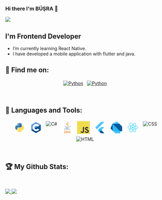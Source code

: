 ### Hi there I'm BÜŞRA 👋

![](https://visitor-badge.laobi.icu/badge?page_id=busraustunel.busraustunel) 



##  I'm Frontend Developer

- I’m currently learning React Native.
- I have developed a mobile application with flutter and java.


## :email: Find me on:

<!--
[<img align="left" alt="busraustunel" width="40px" src="https://raw.githubusercontent.com/iconic/open-iconic/master/svg/globe.svg" />][website]
[<img align="left" alt="busraustunel | LinkedIn" width="40px" src="https://cdn.jsdelivr.net/npm/simple-icons@v3/icons/linkedin.svg" />][linkedin]
[<img align="left" alt="busraustunel | Mail" width="40px" src="https://cdn.jsdelivr.net/npm/simple-icons@v3/icons/gmail.svg" />][mail]
-->

<p align="center">
 <a href="https://www.linkedin.com/in/busraustunel" target="_blank" rel="noopener noreferrer"> <img src="https://cdn-icons-png.flaticon.com/512/174/174857.png" alt="Python" height="40" style="vertical-align:top; margin:4px"></a>
 <a href="mailto:bussraustunel@gmail.com"> <img src="https://cdn-icons-png.flaticon.com/512/726/726623.png" alt="Python" height="40" style="vertical-align:top; margin:4px"></a> 
</p>

<br />


## 🧰 Languages and Tools:
<p align="center">
<img src="https://raw.githubusercontent.com/github/explore/80688e429a7d4ef2fca1e82350fe8e3517d3494d/topics/python/python.png" alt="Python" height="40" style="vertical-align:top; margin:4px">
<img src="https://raw.githubusercontent.com/github/explore/80688e429a7d4ef2fca1e82350fe8e3517d3494d/topics/c/c.png" alt="C" height="40" style="vertical-align:top; margin:4px">
<img src="https://github.com/abrahamcalf/programming-languages-logos/blob/master/src/csharp/csharp.png" alt="C#" height="40" style="vertical-align:top; margin:4px">
<img src="https://raw.githubusercontent.com/github/explore/80688e429a7d4ef2fca1e82350fe8e3517d3494d/topics/java/java.png" alt="Java" height="40" style="vertical-align:top; margin:4px">
 <img src="https://raw.githubusercontent.com/github/explore/80688e429a7d4ef2fca1e82350fe8e3517d3494d/topics/javascript/javascript.png" alt="Javascript" height="40" style="vertical-align:top; margin:4px">
<img src="https://raw.githubusercontent.com/github/explore/80688e429a7d4ef2fca1e82350fe8e3517d3494d/topics/flutter/flutter.png" alt="Flutter" height="40" style="vertical-align:top; margin:4px">
<img src="https://raw.githubusercontent.com/github/explore/80688e429a7d4ef2fca1e82350fe8e3517d3494d/topics/dart/dart.png" alt="Dart" height="40" style="vertical-align:top; margin:4px">
<img src="https://raw.githubusercontent.com/github/explore/80688e429a7d4ef2fca1e82350fe8e3517d3494d/topics/react/react.png" alt="React" height="40" style="vertical-align:top; margin:4px">
<img src="https://github.com/abrahamcalf/programming-languages-logos/blob/master/src/css/css.png" alt="CSS" height="40" style="vertical-align:top; margin:4px">
 <img src="https://github.com/abrahamcalf/programming-languages-logos/blob/master/src/html/html.png" alt="HTML" height="40" style="vertical-align:top; margin:4px">
 
                                                                                                                               

</p>

<br />

## :trophy: My Github Stats:

<br/>
<p align="left">
  <a href="https://github.com/busraustunel">
  <img width="49.5%" src="https://github-readme-stats.vercel.app/api?username=busraustunel&show_icons=true&theme=gruvbox&hide_border=true" />
    <img width="49.5%" src="https://github-readme-streak-stats.herokuapp.com/?user=busraustunel&theme=gruvbox&hide_border=true" />
  </a>
</p>
<br>



[linkedin]: https://linkedin.com/in/busraustunel
[mail]: mailto:bussraustunel@gmail.com
